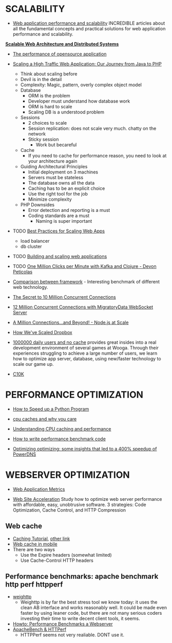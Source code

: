 # SCALABILITY
* [Web application performance and scalability](http://www.webforefront.com/performance/) INCREDIBLE articles about all the fundamental concepts and practical solutions for web application performance and scalability.

**[Scalable Web Architecture and Distributed Systems](http://aosabook.org/en/distsys.html)**

* [The performance of opensource application](http://aosabook.org/en/index.html)

* [Scaling a High Traffic Web Application: Our Journey from Java to PHP](https://www.youtube.com/watch?v=oS1D1W6eTwg)
    * Think about scaling before
    * Devil is in the detail
    * Complexity: Magic, pattern, overly complex object model
    * Database
        * ORM is the problem
        * Developer must understand how database work
        * ORM is hard to scale
        * Scaling DB is a understood problem
    * Sessions
        * 2 choices to scale
        * Session replication: does not scale very much. chatty on the network
        * Sticky session
            * Work but becareful
    * Cache
        * If you need to cache for performance reason, you need to look at your architecture again
    * Guiding Architectural Principles
        * Initial deployment on 3 machines
        * Servers must be stateless
        * The database owns all the data
        * Caching has to be an explicit choice
        * Use the right tool for the job
        * Minimize complexity
    * PHP Downsides
        * Error detection and reporting is a must
        * Coding standards are a must
            * Naming is super important

* TODO [Best Practices for Scaling Web Apps](https://www.youtube.com/watch?v=tQ2V9QSv48M)
    * load balancer
    * db cluster

* TODO [Building and scaling web applications](http://www.youtube.com/watch?v=2Lq3ACxfLGc)

* TODO [One Million Clicks per Minute with Kafka and Clojure - Devon Peticolas](https://www.youtube.com/watch?v=VC_MTD68erY)

* [Comparison between framework](http://www.techempower.com/benchmarks/#section=data-r6&hw=i7&test=json) - Interesting benchmark of different web technology.

* [The Secret to 10 Million Concurrent Connections](http://highscalability.com/blog/2013/5/13/the-secret-to-10-million-concurrent-connections-the-kernel-i.html)
* [12 Million Concurrent Connections with MigratoryData WebSocket Server](http://mrotaru.wordpress.com/2013/06/20/12-million-concurrent-connections-with-migratorydata-websocket-server/)
* [A Million Connections...and Beyond! - Node.js at Scale](https://www.youtube.com/watch?v=AH7kw8sKefg)
* [How We've Scaled Dropbox](https://www.youtube.com/watch?v=PE4gwstWhmc)

* [1000000 daily users and no cache](http://www.infoq.com/presentations/1000000-Daily-Users-and-No-Cache) provides great insides into a real development environment of several games at Wooga. Through their experiences struggling to achieve a large number of users, we learn how to optimize app server, database, using new/faster technology to scale our game up.

* [C10K](http://www.kegel.com/c10k.html#strategies)




# PERFORMANCE OPTIMIZATION
* [How to Speed up a Python Program](https://www.youtube.com/watch?v=e08kOj2kISU)

* [cpu caches and why you care](https://www.youtube.com/watch?v=WDIkqP4JbkE)

* [Understanding CPU caching and performance](http://arstechnica.com/gadgets/2002/07/caching/1/)

* [How to write performance benchmark code](https://github.com/spion/async-compare/tree/blog)

* [Optimizing optimizing: some insights that led to a 400% speedup of PowerDNS](https://hackernoon.com/optimizing-optimizing-some-insights-that-led-to-a-400-speedup-of-powerdns-5e1a44b58f1c#.rx648ea3z)




# WEBSERVER OPTIMIZATION
* [Web Application Metrics](http://docs.oracle.com/cd/E24628_01/em.121/e25162/website.htm)

* [Web Site Acceleration](http://www.seoconsultants.com/articles/1000/server-performance) Study how to optimize web server performance with affordable, easy, unobtrusive software. 3 strategies: Code Optimization, Cache Control, and HTTP Compression

## Web cache
* [Caching Tutorial](https://www.mnot.net/cache_docs/), [other link](http://www.web-caching.com/mnot_tutorial/how.html)
* [Web cache in mobile](http://www2.research.att.com/~sen/pub/Caching_mobisys12.pdf)
* There are two ways
    * Use the Expire headers (somewhat limited)
    * Use Cache-Control HTTP headers

## Performance benchmarks: apache benchmark http perf httpperf
* [weighttp](http://redmine.lighttpd.net/projects/weighttp/wiki)
    * Weighttp is by far the best stress tool we know today: it uses the clean AB interface and works reasonably well. It could be made even faster by using leaner code, but there are not many serious coders investing their time to write decent client tools, it seems.
* [Howto: Performance Benchmarks a Webserver](http://www.cyberciti.biz/tips/howto-performance-benchmarks-a-web-server.html)
* [ApacheBench & HTTPerf](http://gwan.com/en_apachebench_httperf.html)
    * HTTPPerf seems not very realiable. DONT use it.
